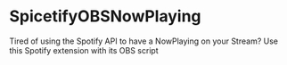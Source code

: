 # SpicetifyOBSNowPlaying
Tired of using the Spotify API to have a NowPlaying on your Stream? Use this Spotify extension with its OBS script
